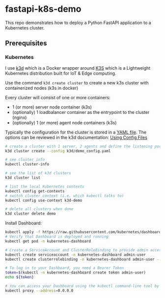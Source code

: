 # fastapi-k8s-demo
This repo demonstrates how to deploy a Python FastAPI application to a Kubernetes cluster.

## Prerequisites

### Kubernetes
I use [k3d](https://k3d.io/) which is a Docker wrapper around [K3S](https://k3s.io/) which is a Lightweight Kubernetes distribution built for IoT & Edge computing.

Use the command `k3d create cluster` to create a new k3s cluster with containerized nodes (k3s in docker)

Every cluster will consist of one or more containers:
 * 1 (or more) server node container (k3s)
 * (optionally) 1 loadbalancer container as the entrypoint to the cluster (nginx)
 * (optionally) 1 (or more) agent node containers (k3s)

Typically the configuration for the cluster is stored in a [YAML file](k3d/demo_config.yaml). The options can be reviewed in the k3d documentation: [Using Config Files](https://k3d.io/v5.6.0/usage/configfile/)

```bash
# create a cluster with 1 server, 2 agents and define the listening ports of your Traefik instance
k3d cluster create --config k3d/demo_config.yaml

# see cluster info
kubectl cluster-info

# see the list of k3d clusters
k3d cluster list

# list the local Kubernetes contexts
kubectl config get-contexts
# switch cluster context (i.e. which kubectl talks to)
kubectl config use-context k3d-demo

# delete all clusters when done
k3d cluster delete demo
```

Install Dashboard:
```bash
kubectl apply -f https://raw.githubusercontent.com/kubernetes/dashboard/v2.7.0/aio/deploy/recommended.yaml
# Verify that Dashboard is deployed and running
kubectl get pod -n kubernetes-dashboard

# Create a ServiceAccount and ClusterRoleBinding to provide admin access to the newly created cluster
kubectl create serviceaccount -n kubernetes-dashboard admin-user
kubectl create clusterrolebinding -n kubernetes-dashboard admin-user --clusterrole cluster-admin --serviceaccount=kubernetes-dashboard:admin-user

# To log in to your Dashboard, you need a Bearer Token
token=$(kubectl -n kubernetes-dashboard create token admin-user)
echo ${token}

# You can access your Dashboard using the kubectl command-line tool by running the following command
kubectl proxy --address=0.0.0.0

```
